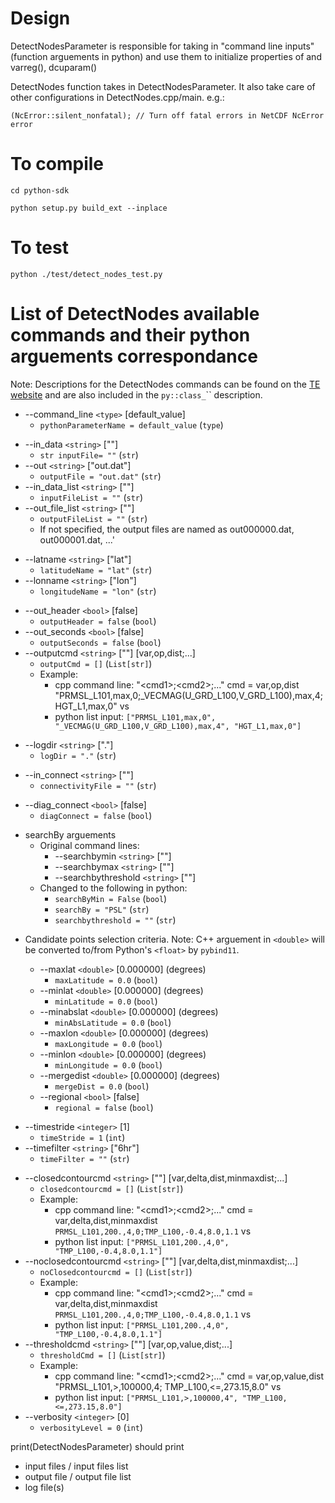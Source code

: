 
# Design

DetectNodesParameter is responsible for taking in "command line inputs"(function arguements in python) and use them to initialize properties of and varreg(), dcuparam()

DetectNodes function takes in DetectNodesParameter. It also take care of other configurations in DetectNodes.cpp/main. e.g.:

`
(NcError::silent_nonfatal); // Turn off fatal errors in NetCDF NcError error
`

# To compile

`cd python-sdk`

`python setup.py build_ext --inplace`

# To test

`python ./test/detect_nodes_test.py`

# List of DetectNodes available commands and their python arguements correspondance

Note: Descriptions for the DetectNodes commands can be found on the [TE website](https://climate.ucdavis.edu/tempestextremes.php#DetectNodes) and are also included in the `py::class_`<DetectNodesParameter>`` description.

- --command_line `<type>` [default_value]
  - `pythonParameterName = default_value` (`type`)
<!---------------------------------------------------->
- --in_data `<string>` [""]  
  - `str inputFile= ""` (`str`)
- --out `<string>` ["out.dat"]
  - `outputFile = "out.dat"` (`str`)
- --in_data_list `<string>` [""]
  - `inputFileList = ""` (`str`)
- --out_file_list `<string>` [""]
  - `outputFileList = ""` (`str`)
  - If not specified, the output files are named as out000000.dat, out000001.dat, ...'
<!---------------------------------------------------->
- --latname `<string>` ["lat"]
  - `latitudeName = "lat"` (`str`)
- --lonname `<string>` ["lon"]
  - `longitudeName = "lon"` (`str`)
<!---------------------------------------------------->
- --out_header `<bool>` [false]
  - `outputHeader = false` (`bool`)
- --out_seconds `<bool>` [false]
  - `outputSeconds = false` (`bool`)
- --outputcmd `<string>` [""] [var,op,dist;...]
  - `outputCmd = []` (`List[str]`)
  - Example:
    - cpp command line: "\<cmd1>;\<cmd2>;..."
            cmd = var,op,dist
            "PRMSL_L101,max,0;_VECMAG(U_GRD_L100,V_GRD_L100),max,4;HGT_L1,max,0"
        vs
    - python list input: `["PRMSL_L101,max,0", "_VECMAG(U_GRD_L100,V_GRD_L100),max,4", "HGT_L1,max,0"]`
<!---------------------------------------------------->
- --logdir `<string>` ["."]
  - `logDir = "."` (`str`)
<!---------------------------------------------------->
- --in_connect `<string>` [""]
  - `connectivityFile = ""` (`str`)
<!---------------------------------------------------->
- --diag_connect `<bool>` [false]
  - `diagConnect = false` (`bool`)
<!---------------------------------------------------->
- searchBy arguements
  - Original command lines:
    - --searchbymin `<string>` [""]
    - --searchbymax `<string>` [""]
    - --searchbythreshold `<string>` [""]
  - Changed to the following in python:
    - `searchByMin = False` (`bool`)
    - `searchBy = "PSL"` (`str`)
    - `searchbythreshold = ""` (`str`)
<!---------------------------------------------------->
- Candidate points selection criteria. Note: C++ arguement in `<double>` will be converted to/from Python's `<float>` by `pybind11`.

  - --maxlat `<double>` [0.000000] (degrees)
    - `maxLatitude = 0.0` (`bool`)
  - --minlat `<double>` [0.000000] (degrees)
    - `minLatitude = 0.0` (`bool`)
  - --minabslat `<double>` [0.000000] (degrees)
    - `minAbsLatitude = 0.0` (`bool`)
  - --maxlon `<double>` [0.000000] (degrees)
    - `maxLongitude = 0.0` (`bool`)
  - --minlon `<double>` [0.000000] (degrees)
    - `minLongitude = 0.0` (`bool`)
  - --mergedist `<double>` [0.000000] (degrees)
    - `mergeDist = 0.0` (`bool`)
  - --regional `<bool>` [false]
    - `regional = false` (`bool`)
<!---------------------------------------------------->
- --timestride `<integer>` [1]
  - `timeStride = 1` (`int`)
- --timefilter `<string>` ["6hr"]
  - `timeFilter = ""` (`str`)
<!---------------------------------------------------->
- --closedcontourcmd `<string>` [""] [var,delta,dist,minmaxdist;...]
  - `closedcontourcmd = []` (`List[str]`)
  - Example:
    - cpp command line: "\<cmd1>;\<cmd2>;..."
            cmd = var,delta,dist,minmaxdist
            `PRMSL_L101,200.,4,0;TMP_L100,-0.4,8.0,1.1`
        vs
    - python list input: `["PRMSL_L101,200.,4,0", "TMP_L100,-0.4,8.0,1.1"]`
- --noclosedcontourcmd `<string>` [""] [var,delta,dist,minmaxdist;...]
  - `noClosedcontourcmd = []` (`List[str]`)
  - Example:
    - cpp command line: "\<cmd1>;\<cmd2>;..."
            cmd = var,delta,dist,minmaxdist
            `PRMSL_L101,200.,4,0;TMP_L100,-0.4,8.0,1.1`
        vs
    - python list input: `["PRMSL_L101,200.,4,0", "TMP_L100,-0.4,8.0,1.1"]`
- --thresholdcmd `<string>` [""] [var,op,value,dist;...]
  - `thresholdCmd = []` (`List[str]`)
  - Example:
    - cpp command line: "\<cmd1>;\<cmd2>;..."
            cmd = var,op,value,dist
            "PRMSL_L101,>,100000,4; TMP_L100,<=,273.15,8.0"
        vs
    - python list input: `["PRMSL_L101,>,100000,4", "TMP_L100,<=,273.15,8.0"]`
- --verbosity `<integer>` [0]
  - `verbosityLevel = 0` (`int`)

print(DetectNodesParameter) should print

- input files / input files list
- output file / output file list
- log file(s)
